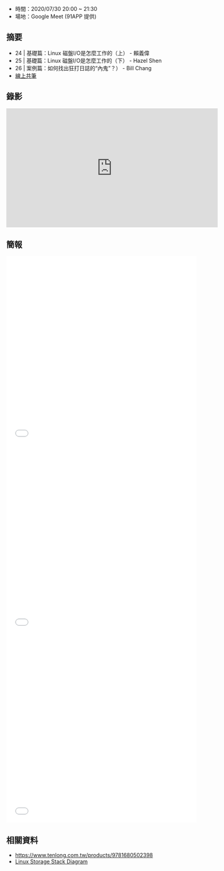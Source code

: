 
* 時間：2020/07/30 20:00 ~ 21:30
* 場地：Google Meet (91APP 提供)


## 摘要

* 24 | 基礎篇：Linux 磁盤I/O是怎麼工作的（上） - 賴義偉
* 25 | 基礎篇：Linux 磁盤I/O是怎麼工作的（下） - Hazel Shen
* 26 | 案例篇：如何找出狂打日誌的“內鬼”？） - Bill Chang
* [線上共筆](https://hackmd.io/gAqF_pRUT3K55ZHiLCv-NA)


## 錄影

<iframe width="560" height="315" src="https://www.youtube.com/embed/pOCyPe4Ho1g" frameborder="0" allow="accelerometer; autoplay; encrypted-media; gyroscope; picture-in-picture" allowfullscreen></iframe>

## 簡報

<embed src="/pdf/Linux/24_Linux_disk_ I_O_operating_Part_I.pdf" type="application/pdf" width="100%" height="500px" />
<embed src="/pdf/Linux/25_Linux_disk_ I_O_operating_Part_II.pdf" type="application/pdf" width="100%" height="500px" />
<embed src="/pdf/Linux/26_find_the_process_that_print_lagre_the_logs.pdf" type="application/pdf" width="100%" height="500px" />


## 相關資料

* https://www.tenlong.com.tw/products/9781680502398
* [Linux Storage Stack Diagram](https://www.thomas-krenn.com/en/wiki/Linux_Storage_Stack_Diagram)


